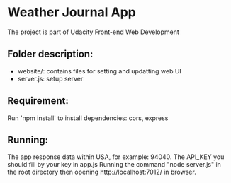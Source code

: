 # Weather Journal App
The project is part of Udacity Front-end Web Development
## Folder description:
- website/: contains files for setting and updatting web UI
- server.js: setup server
## Requirement:
Run 'npm install' to install dependencies: cors, express
## Running:
The app response data within USA, for example: 94040. The API_KEY you should fill by your key in app.js
Running the command "node server.js" in the root directory then opening http://localhost:7012/ in browser.